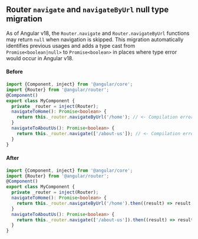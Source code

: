 ## Router `navigate` and `navigateByUrl` null type migration

As of Angular v18, the `Router.navigate` and `Router.navigateByUrl` functions may return `null`
when navigation is skipped. This migration automatically identifies previous usages and adds
a type cast from `Promise<boolean|null>` to `Promise<boolean>` in places where type error would
occur in Angular v18.

#### Before

```ts
import {Component, inject} from '@angular/core';
import {Router} from '@angular/router';
@Component()
export class MyComponent {
  private _router = inject(Router);
  navigateToHome(): Promise<boolean> {
    return this._router.navigateByUrl('/home'); // <- Compilation error in v18.
  }
  navigateToAboutUs(): Promise<boolean> {
    return this._router.navigate(['/about-us']); // <- Compilation error in v18.
  }
}
```

#### After

```ts
import {Component, inject} from '@angular/core';
import {Router} from '@angular/router';
@Component()
export class MyComponent {
  private _router = inject(Router);
  navigateToHome(): Promise<boolean> {
    return this._router.navigateByUrl('/home').then((result) => result!); // <- type cast added during the migration.
  }
  navigateToAboutUs(): Promise<boolean> {
    return this._router.navigate(['/about-us']).then((result) => result!); // <- type cast added during the migration.
  }
}
```

